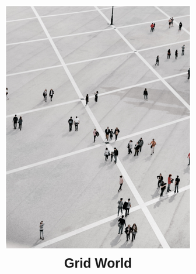 <div style="display: flex; flex-direction: column; justify-content: center; align-items: center; height: 100vh;">
  <img src="https://github.com/AlexisRodriguezCS/GridWord/blob/main/Images/GridWorld.jpg?raw=true" alt="Grid World" style="max-width:100%; height: auto;">
  <h1 style="font-family: Arial, sans-serif; font-size: 36px; margin-top: 20px; text-align: center;">Grid World</h1>
</div>
